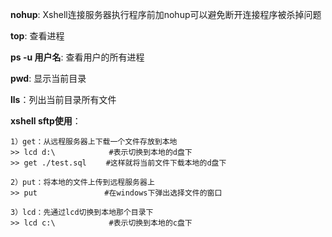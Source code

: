 **nohup**: Xshell连接服务器执行程序前加nohup可以避免断开连接程序被杀掉问题

**top**: 查看进程

**ps -u 用户名**: 查看用户的所有进程

**pwd**: 显示当前目录

**lls**：列出当前目录所有文件

**xshell sftp使用**：
	
	1）get：从远程服务器上下载一个文件存放到本地
	>> lcd d:\            #表示切换到本地的d盘下
	>> get ./test.sql　　 #这样就将当前文件下载本地的d盘下

	2）put：将本地的文件上传到远程服务器上
	>> put               #在windows下弹出选择文件的窗口
	
	3）lcd：先通过lcd切换到本地那个目录下
	>> lcd c:\            #表示切换到本地的c盘下